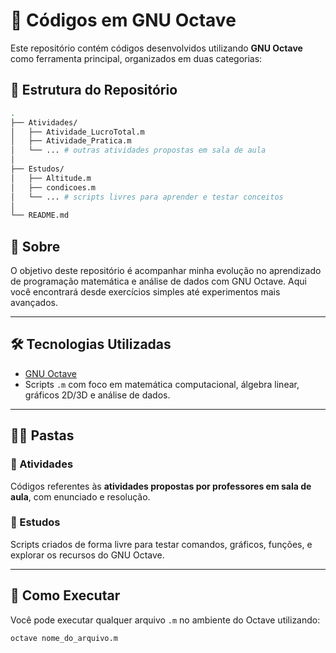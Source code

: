 # 🧠 Códigos em GNU Octave

Este repositório contém códigos desenvolvidos utilizando **GNU Octave** como ferramenta principal, organizados em duas categorias:

## 📂 Estrutura do Repositório

```bash
.
├── Atividades/
│   ├── Atividade_LucroTotal.m
│   ├── Atividade_Pratica.m
│   └── ... # outras atividades propostas em sala de aula
│
├── Estudos/
│   ├── Altitude.m
│   ├── condicoes.m
│   └── ... # scripts livres para aprender e testar conceitos
│
└── README.md
```

## 📌 Sobre

O objetivo deste repositório é acompanhar minha evolução no aprendizado de programação matemática e análise de dados com GNU Octave. Aqui você encontrará desde exercícios simples até experimentos mais avançados.

---

## 🛠 Tecnologias Utilizadas

- [GNU Octave](https://www.gnu.org/software/octave/)
- Scripts `.m` com foco em matemática computacional, álgebra linear, gráficos 2D/3D e análise de dados.

---

## 👨‍🏫 Pastas

### 📁 Atividades
Códigos referentes às **atividades propostas por professores em sala de aula**, com enunciado e resolução.

### 📁 Estudos
Scripts criados de forma livre para testar comandos, gráficos, funções, e explorar os recursos do GNU Octave.

---

## 🚀 Como Executar

Você pode executar qualquer arquivo `.m` no ambiente do Octave utilizando:

```bash
octave nome_do_arquivo.m
```
